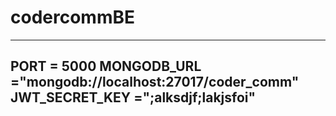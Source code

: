 # codercommBE
---
PORT = 5000
MONGODB_URL ="mongodb://localhost:27017/coder_comm"
JWT_SECRET_KEY =";alksdjf;lakjsfoi"
---